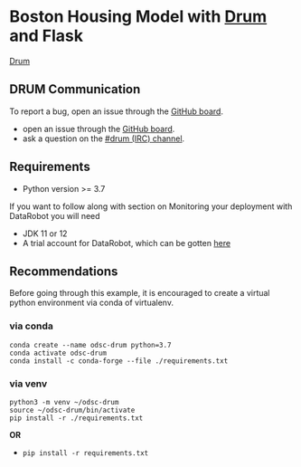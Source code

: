 # Boston Housing Model with [Drum](https://github.com/datarobot/datarobot-user-models) and Flask

[Drum](https://github.com/datarobot/datarobot-user-models)

## DRUM Communication<a name="communication"></a>

To report a bug, open an issue through the [GitHub board](https://github.com/datarobot/datarobot-user-models/issues).
- open an issue through the [GitHub board](https://github.com/datarobot/datarobot-user-models/issues).
- ask a question on the [#drum (IRC) channel](https://webchat.freenode.net/?channels=#drum).



## Requirements

* Python version >= 3.7

If you want to follow along with section on Monitoring your deployment with DataRobot you will need
* JDK 11 or 12
* A trial account for DataRobot, which can be gotten [here](https://www.datarobot.com/trial/)

## Recommendations

Before going through this example, it is encouraged to create a virtual python environment via conda of virtualenv.  

### via conda

```
conda create --name odsc-drum python=3.7
conda activate odsc-drum
conda install -c conda-forge --file ./requirements.txt
```

### via venv

```
python3 -m venv ~/odsc-drum
source ~/odsc-drum/bin/activate
pip install -r ./requirements.txt
```

__OR__

* `pip install -r requirements.txt`
